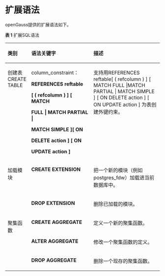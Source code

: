# 扩展语法<a name="ZH-CN_TOPIC_0289900434"></a>

openGauss提供的扩展语法如下。

**表 1**  扩展SQL语法

<a name="zh-cn_topic_0283137193_zh-cn_topic_0237122204_zh-cn_topic_0075052788_table20737187114943"></a>
<table><thead align="left"><tr id="zh-cn_topic_0283137193_zh-cn_topic_0237122204_zh-cn_topic_0075052788_row41283781114943"><th class="cellrowborder" valign="top" width="13.600000000000001%" id="mcps1.2.4.1.1"><p id="zh-cn_topic_0283137193_zh-cn_topic_0237122204_zh-cn_topic_0075052788_p11512152114943"><a name="zh-cn_topic_0283137193_zh-cn_topic_0237122204_zh-cn_topic_0075052788_p11512152114943"></a><a name="zh-cn_topic_0283137193_zh-cn_topic_0237122204_zh-cn_topic_0075052788_p11512152114943"></a>类别</p>
</th>
<th class="cellrowborder" valign="top" width="40.660000000000004%" id="mcps1.2.4.1.2"><p id="zh-cn_topic_0283137193_zh-cn_topic_0237122204_zh-cn_topic_0075052788_p60069106114943"><a name="zh-cn_topic_0283137193_zh-cn_topic_0237122204_zh-cn_topic_0075052788_p60069106114943"></a><a name="zh-cn_topic_0283137193_zh-cn_topic_0237122204_zh-cn_topic_0075052788_p60069106114943"></a>语法关键字</p>
</th>
<th class="cellrowborder" valign="top" width="45.739999999999995%" id="mcps1.2.4.1.3"><p id="zh-cn_topic_0283137193_zh-cn_topic_0237122204_zh-cn_topic_0075052788_p33759437114943"><a name="zh-cn_topic_0283137193_zh-cn_topic_0237122204_zh-cn_topic_0075052788_p33759437114943"></a><a name="zh-cn_topic_0283137193_zh-cn_topic_0237122204_zh-cn_topic_0075052788_p33759437114943"></a>描述</p>
</th>
</tr>
</thead>
<tbody><tr id="zh-cn_topic_0283137193_zh-cn_topic_0237122204_zh-cn_topic_0075052788_row4817543115488"><td class="cellrowborder" rowspan="1" valign="top" width="13.600000000000001%" headers="mcps1.2.4.1.1 "><p id="zh-cn_topic_0283137193_p3978173725318"><a name="zh-cn_topic_0283137193_p3978173725318"></a><a name="zh-cn_topic_0283137193_p3978173725318"></a>创建表CREATE TABLE</p>
</td>
<td class="cellrowborder" valign="top" headers="mcps1.2.4.1.1 "><p id="p141025671220"><a name="p141025671220"></a><a name="p141025671220"></a>column_constraint：</p>
<p id="p341035641215"><a name="p341035641215"></a><a name="p341035641215"></a><strong id="b1883161111319"><a name="b1883161111319"></a><a name="b1883161111319"></a>REFERENCES reftable</strong></p>
<p id="p12410185617128"><a name="p12410185617128"></a><a name="p12410185617128"></a><strong id="b290261191317"><a name="b290261191317"></a><a name="b290261191317"></a>[ ( refcolumn ) ] [ MATCH</strong></p>
<p id="p3410155651211"><a name="p3410155651211"></a><a name="p3410155651211"></a><strong id="b2926131171315"><a name="b2926131171315"></a><a name="b2926131171315"></a>FULL | MATCH PARTIAL |</strong></p>
<p id="p14410165612122"><a name="p14410165612122"></a><a name="p14410165612122"></a><strong id="b49282114139"><a name="b49282114139"></a><a name="b49282114139"></a>MATCH SIMPLE ][ ON</strong></p>
<p id="p14101856141217"><a name="p14101856141217"></a><a name="p14101856141217"></a><strong id="b6929131191316"><a name="b6929131191316"></a><a name="b6929131191316"></a>DELETE action ] [ ON</strong></p>
<p id="p14410956131219"><a name="p14410956131219"></a><a name="p14410956131219"></a><strong id="b3932111141316"><a name="b3932111141316"></a><a name="b3932111141316"></a>UPDATE action ]</strong></p>
</td>
<td class="cellrowborder" valign="top" headers="mcps1.2.4.1.2 "><p id="p12950182813132"><a name="p12950182813132"></a><a name="p12950182813132"></a>支持用REFERENCES reftable[ ( refcolumn ) ] [ MATCH FULL |MATCH PARTIAL | MATCH SIMPLE ] [ ON DELETE action ] [ ON UPDATE action ] 为表创建外键约束。</p>
</td>
</tr>
<tr id="zh-cn_topic_0283137193_zh-cn_topic_0237122204_zh-cn_topic_0075052788_row35399482114943"><td class="cellrowborder" rowspan="2" valign="top" width="13.600000000000001%" headers="mcps1.2.4.1.1 "><p id="zh-cn_topic_0283137193_zh-cn_topic_0237122204_zh-cn_topic_0075052788_p44996316142820"><a name="zh-cn_topic_0283137193_zh-cn_topic_0237122204_zh-cn_topic_0075052788_p44996316142820"></a><a name="zh-cn_topic_0283137193_zh-cn_topic_0237122204_zh-cn_topic_0075052788_p44996316142820"></a>加载模块</p>
</td>
<td class="cellrowborder" valign="top" width="40.660000000000004%" headers="mcps1.2.4.1.2 "><p id="zh-cn_topic_0283137193_zh-cn_topic_0237122204_zh-cn_topic_0075052788_p20822959142820"><a name="zh-cn_topic_0283137193_zh-cn_topic_0237122204_zh-cn_topic_0075052788_p20822959142820"></a><a name="zh-cn_topic_0283137193_zh-cn_topic_0237122204_zh-cn_topic_0075052788_p20822959142820"></a><strong id="zh-cn_topic_0283137193_zh-cn_topic_0237122204_zh-cn_topic_0075052788_b53188904142820"><a name="zh-cn_topic_0283137193_zh-cn_topic_0237122204_zh-cn_topic_0075052788_b53188904142820"></a><a name="zh-cn_topic_0283137193_zh-cn_topic_0237122204_zh-cn_topic_0075052788_b53188904142820"></a>CREATE EXTENSION</strong></p>
</td>
<td class="cellrowborder" valign="top" width="45.739999999999995%" headers="mcps1.2.4.1.3 "><p id="zh-cn_topic_0283137193_zh-cn_topic_0237122204_zh-cn_topic_0075052788_p13333950142820"><a name="zh-cn_topic_0283137193_zh-cn_topic_0237122204_zh-cn_topic_0075052788_p13333950142820"></a><a name="zh-cn_topic_0283137193_zh-cn_topic_0237122204_zh-cn_topic_0075052788_p13333950142820"></a>把一个新的模块（例如postgres_fdw）加载进当前数据库中。</p>
</td>
</tr>
<tr id="zh-cn_topic_0283137193_zh-cn_topic_0237122204_zh-cn_topic_0075052788_row45377207114943"><td class="cellrowborder" valign="top" headers="mcps1.2.4.1.1 "><p id="zh-cn_topic_0283137193_zh-cn_topic_0237122204_zh-cn_topic_0075052788_p63915288142820"><a name="zh-cn_topic_0283137193_zh-cn_topic_0237122204_zh-cn_topic_0075052788_p63915288142820"></a><a name="zh-cn_topic_0283137193_zh-cn_topic_0237122204_zh-cn_topic_0075052788_p63915288142820"></a><strong id="zh-cn_topic_0283137193_zh-cn_topic_0237122204_zh-cn_topic_0075052788_b38366683142820"><a name="zh-cn_topic_0283137193_zh-cn_topic_0237122204_zh-cn_topic_0075052788_b38366683142820"></a><a name="zh-cn_topic_0283137193_zh-cn_topic_0237122204_zh-cn_topic_0075052788_b38366683142820"></a>DROP EXTENSION</strong></p>
</td>
<td class="cellrowborder" valign="top" headers="mcps1.2.4.1.2 "><p id="zh-cn_topic_0283137193_zh-cn_topic_0237122204_zh-cn_topic_0075052788_p20693622142820"><a name="zh-cn_topic_0283137193_zh-cn_topic_0237122204_zh-cn_topic_0075052788_p20693622142820"></a><a name="zh-cn_topic_0283137193_zh-cn_topic_0237122204_zh-cn_topic_0075052788_p20693622142820"></a>删除已加载的模块。</p>
</td>
</tr>
<tr id="zh-cn_topic_0283137193_zh-cn_topic_0237122204_zh-cn_topic_0075052788_row61995526114943"><td class="cellrowborder" rowspan="3" valign="top" width="13.600000000000001%" headers="mcps1.2.4.1.1 "><p id="zh-cn_topic_0283137193_zh-cn_topic_0237122204_zh-cn_topic_0075052788_p24769162163319"><a name="zh-cn_topic_0283137193_zh-cn_topic_0237122204_zh-cn_topic_0075052788_p24769162163319"></a><a name="zh-cn_topic_0283137193_zh-cn_topic_0237122204_zh-cn_topic_0075052788_p24769162163319"></a>聚集函数</p>
</td>
<td class="cellrowborder" valign="top" width="40.660000000000004%" headers="mcps1.2.4.1.2 "><p id="zh-cn_topic_0283137193_zh-cn_topic_0237122204_zh-cn_topic_0075052788_p60145115163319"><a name="zh-cn_topic_0283137193_zh-cn_topic_0237122204_zh-cn_topic_0075052788_p60145115163319"></a><a name="zh-cn_topic_0283137193_zh-cn_topic_0237122204_zh-cn_topic_0075052788_p60145115163319"></a><strong id="zh-cn_topic_0283137193_zh-cn_topic_0237122204_zh-cn_topic_0075052788_b4435127163319"><a name="zh-cn_topic_0283137193_zh-cn_topic_0237122204_zh-cn_topic_0075052788_b4435127163319"></a><a name="zh-cn_topic_0283137193_zh-cn_topic_0237122204_zh-cn_topic_0075052788_b4435127163319"></a>CREATE AGGREGATE</strong></p>
</td>
<td class="cellrowborder" valign="top" width="45.739999999999995%" headers="mcps1.2.4.1.3 "><p id="zh-cn_topic_0283137193_zh-cn_topic_0237122204_zh-cn_topic_0075052788_p23701020163319"><a name="zh-cn_topic_0283137193_zh-cn_topic_0237122204_zh-cn_topic_0075052788_p23701020163319"></a><a name="zh-cn_topic_0283137193_zh-cn_topic_0237122204_zh-cn_topic_0075052788_p23701020163319"></a>定义一个新的聚集函数。</p>
</td>
</tr>
<tr id="zh-cn_topic_0283137193_zh-cn_topic_0237122204_zh-cn_topic_0075052788_row18853009114943"><td class="cellrowborder" valign="top" headers="mcps1.2.4.1.1 "><p id="zh-cn_topic_0283137193_zh-cn_topic_0237122204_zh-cn_topic_0075052788_p33298692163319"><a name="zh-cn_topic_0283137193_zh-cn_topic_0237122204_zh-cn_topic_0075052788_p33298692163319"></a><a name="zh-cn_topic_0283137193_zh-cn_topic_0237122204_zh-cn_topic_0075052788_p33298692163319"></a><strong id="zh-cn_topic_0283137193_zh-cn_topic_0237122204_zh-cn_topic_0075052788_b31252773163319"><a name="zh-cn_topic_0283137193_zh-cn_topic_0237122204_zh-cn_topic_0075052788_b31252773163319"></a><a name="zh-cn_topic_0283137193_zh-cn_topic_0237122204_zh-cn_topic_0075052788_b31252773163319"></a>ALTER AGGREGATE</strong></p>
</td>
<td class="cellrowborder" valign="top" headers="mcps1.2.4.1.2 "><p id="zh-cn_topic_0283137193_zh-cn_topic_0237122204_zh-cn_topic_0075052788_p48446667163319"><a name="zh-cn_topic_0283137193_zh-cn_topic_0237122204_zh-cn_topic_0075052788_p48446667163319"></a><a name="zh-cn_topic_0283137193_zh-cn_topic_0237122204_zh-cn_topic_0075052788_p48446667163319"></a>修改一个聚集函数的定义。</p>
</td>
</tr>
<tr id="zh-cn_topic_0283137193_zh-cn_topic_0237122204_zh-cn_topic_0075052788_row51713511114943"><td class="cellrowborder" valign="top" headers="mcps1.2.4.1.1 "><p id="zh-cn_topic_0283137193_zh-cn_topic_0237122204_zh-cn_topic_0075052788_p10640564163319"><a name="zh-cn_topic_0283137193_zh-cn_topic_0237122204_zh-cn_topic_0075052788_p10640564163319"></a><a name="zh-cn_topic_0283137193_zh-cn_topic_0237122204_zh-cn_topic_0075052788_p10640564163319"></a><strong id="zh-cn_topic_0283137193_zh-cn_topic_0237122204_zh-cn_topic_0075052788_b28656218163319"><a name="zh-cn_topic_0283137193_zh-cn_topic_0237122204_zh-cn_topic_0075052788_b28656218163319"></a><a name="zh-cn_topic_0283137193_zh-cn_topic_0237122204_zh-cn_topic_0075052788_b28656218163319"></a>DROP AGGREGATE</strong></p>
</td>
<td class="cellrowborder" valign="top" headers="mcps1.2.4.1.2 "><p id="zh-cn_topic_0283137193_zh-cn_topic_0237122204_zh-cn_topic_0075052788_p39452355163319"><a name="zh-cn_topic_0283137193_zh-cn_topic_0237122204_zh-cn_topic_0075052788_p39452355163319"></a><a name="zh-cn_topic_0283137193_zh-cn_topic_0237122204_zh-cn_topic_0075052788_p39452355163319"></a>删除一个现存的聚集函数。</p>
</td>
</tr>
</tbody>
</table>


